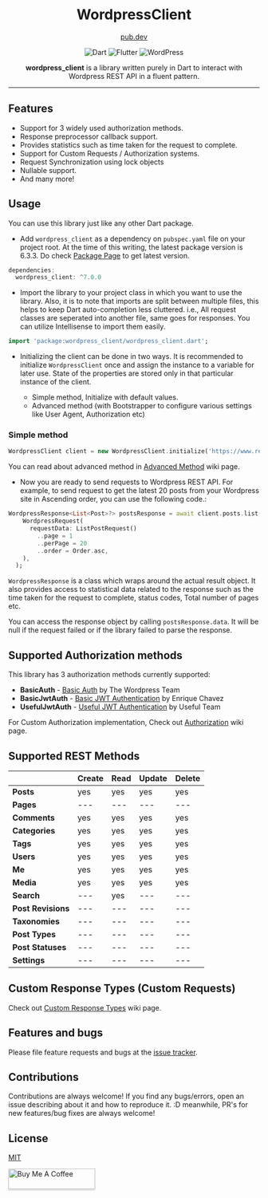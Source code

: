 <div align="center">
<h1>WordpressClient</h1>
  
[pub.dev](https://pub.dev/packages/wordpress_client)

![Dart](https://img.shields.io/badge/dart-%230175C2.svg?style=for-the-badge&logo=dart&logoColor=white) ![Flutter](https://img.shields.io/badge/Flutter-%2302569B.svg?style=for-the-badge&logo=Flutter&logoColor=white) ![WordPress](https://img.shields.io/badge/WordPress-%23117AC9.svg?style=for-the-badge&logo=WordPress&logoColor=white)

**wordpress_client** is a library written purely in Dart to interact with Wordpress REST API in a fluent pattern.

</div>

---

## Features

- Support for 3 widely used authorization methods.
- Response preprocessor callback support.
- Provides statistics such as time taken for the request to complete.
- Support for Custom Requests / Authorization systems.
- Request Synchronization using lock objects
- Nullable support.
- And many more!

## Usage

You can use this library just like any other Dart package.

- Add `wordpress_client` as a dependency on `pubspec.yaml` file on your project root. At the time of this writing, the latest package version is 6.3.3. Do check [Package Page](https://pub.dev/packages/wordpress_client) to get latest version.

```dart
dependencies:
  wordpress_client: ^7.0.0
```

- Import the library to your project class in which you want to use the library.
  Also, it is to note that imports are split between multiple files, this helps to keep Dart auto-completion less cluttered. i.e., All request classes are seperated into another file, same goes for responses. You can utilize Intellisense to import them easily.

```dart
import 'package:wordpress_client/wordpress_client.dart';
```

- Initializing the client can be done in two ways. It is recommended to initialize `WordpressClient` once and assign the instance to a variable for later use. State of the properties are stored only in that particular instance of the client.

  - Simple method, Initialize with default values.
  - Advanced method (with Bootstrapper to configure various settings like User Agent, Authorization etc)

### Simple method

```dart
WordpressClient client = new WordpressClient.initialize('https://www.replaceme.com/', 'wp-json/wp/v2');
```

You can read about advanced method in [Advanced Method](https://github.com/ArunPrakashG/wordpress_client/wiki/Usage#advanced-method) wiki page.

- Now you are ready to send requests to Wordpress REST API. For example, to send request to get the latest 20 posts from your Wordpress site in Ascending order, you can use the following code.:

```dart
WordpressResponse<List<Post>?> postsResponse = await client.posts.list(
    WordpressRequest(
      requestData: ListPostRequest()
        ..page = 1
        ..perPage = 20
        ..order = Order.asc,
    ),
  );
```

`WordpressResponse` is a class which wraps around the actual result object. It also provides access to statistical data related to the response such as the time taken for the request to complete, status codes, Total number of pages etc.

You can access the response object by calling `postsResponse.data`. It will be null if the request failed or if the library failed to parse the response.

## Supported Authorization methods

This library has 3 authorization methods currently supported:

- **BasicAuth** - [Basic Auth](https://github.com/WP-API/Basic-Auth) by The Wordpress Team
- **BasicJwtAuth** - [Basic JWT Authentication](https://wordpress.org/plugins/jwt-authentication-for-wp-rest-api/) by Enrique Chavez
- **UsefulJwtAuth** - [Useful JWT Authentication](https://github.com/usefulteam/jwt-auth) by Useful Team

For Custom Authorization implementation, Check out [Authorization](https://github.com/ArunPrakashG/wordpress_client/wiki/Authorization#custom-authorization) wiki page.

## Supported REST Methods

|                    | Create | Read | Update | Delete |
| ------------------ | ------ | ---- | ------ | ------ |
| **Posts**          | yes    | yes  | yes    | yes    |
| **Pages**          | ---    | ---  | ---    | ---    |
| **Comments**       | yes    | yes  | yes    | yes    |
| **Categories**     | yes    | yes  | yes    | yes    |
| **Tags**           | yes    | yes  | yes    | yes    |
| **Users**          | yes    | yes  | yes    | yes    |
| **Me**             | yes    | yes  | yes    | yes    |
| **Media**          | yes    | yes  | yes    | yes    |
| **Search**         | ---    | yes  | ---    | ---    |
| **Post Revisions** | ---    | ---  | ---    | ---    |
| **Taxonomies**     | ---    | ---  | ---    | ---    |
| **Post Types**     | ---    | ---  | ---    | ---    |
| **Post Statuses**  | ---    | ---  | ---    | ---    |
| **Settings**       | ---    | ---  | ---    | ---    |

## Custom Response Types (Custom Requests)

Check out [Custom Response Types](https://github.com/ArunPrakashG/wordpress_client/wiki/Custom-Requests) wiki page.

## Features and bugs

Please file feature requests and bugs at the [issue tracker][tracker].

## Contributions

Contributions are always welcome! If you find any bugs/errors, open an issue describing about it and how to reproduce it. :D
meanwhile, PR's for new features/bug fixes are always welcome!

## License

[MIT](License)

[license]: https://github.com/ArunPrakashG/wordpress_client/blob/master/LICENSE
[tracker]: https://github.com/ArunPrakashG/wordpress_client/issues

<a href="https://www.buymeacoffee.com/arunprakashg" target="_blank"><img src="https://www.buymeacoffee.com/assets/img/custom_images/orange_img.png" alt="Buy Me A Coffee" style="height: 41px !important;width: 174px !important;box-shadow: 0px 3px 2px 0px rgba(190, 190, 190, 0.5) !important;-webkit-box-shadow: 0px 3px 2px 0px rgba(190, 190, 190, 0.5) !important;" ></a>

